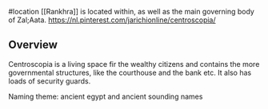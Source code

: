 #location 
[[Rankhra]] is located within, as well as the main governing body of Zal;Aata.
https://nl.pinterest.com/jarichionline/centroscopia/

## Overview
Centroscopia is a living space fir the wealthy citizens and contains the more governmental structures, like the courthouse and the bank etc. It also has loads of security guards.

Naming theme: ancient egypt and ancient sounding names